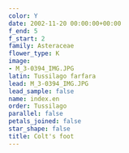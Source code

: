 ```yaml
---
color: Y
date: 2002-11-20 00:00:00+00:00
f_end: 5
f_start: 2
family: Asteraceae
flower_type: K
image:
- M_3-0394_IMG.JPG
latin: Tussilago farfara
lead: M_3-0394_IMG.JPG
lead_sample: false
name: index.en
order: Tussilago
parallel: false
petals_joined: false
star_shape: false
title: Colt's foot
---
```

